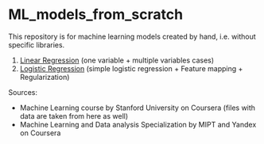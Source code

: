 # ML_models_from_scratch
This repository is for machine learning models created by hand, i.e. without specific libraries. 

1. [Linear Regression](https://github.com/evylegzhanin/ML_models_by_hand/tree/main/Linear_Regression) (one variable + multiple variables cases)
2. [Logistic Regression](https://github.com/evylegzhanin/ML_models_by_hand/tree/main/Logistic_Regression) (simple logistic regression + Feature mapping + Regularization)
  
Sources: 
  - Machine Learning course by Stanford University on Coursera (files with data are taken from here as well)
  - Machine Learning and Data analysis Specialization by MIPT and Yandex on Coursera

